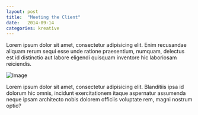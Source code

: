 ```yaml
---
layout: post
title:  "Meeting the Client"
date:   2014-09-14
categories: kreative
---
```


Lorem ipsum dolor sit amet, consectetur adipisicing elit. Enim recusandae aliquam rerum sequi esse unde ratione praesentium, numquam, delectus est id distinctio aut labore eligendi quisquam inventore hic laboriosam reiciendis.

![Image](https://unsplash.imgix.net/reserve/m6rT4MYFQ7CT8j9m2AEC_JakeGivens%20-%20Sunset%20in%20the%20Park.JPG?q=75&w=1080&h=1080&fit=max&fm=jpg&auto=format&s=6365b53b83834a1c4b12e307c0c48145 "Title")

Lorem ipsum dolor sit amet, consectetur adipisicing elit. Blanditiis ipsa id dolorum hic omnis, incidunt exercitationem itaque aspernatur assumenda neque ipsam architecto nobis dolorem officiis voluptate rem, magni nostrum optio?